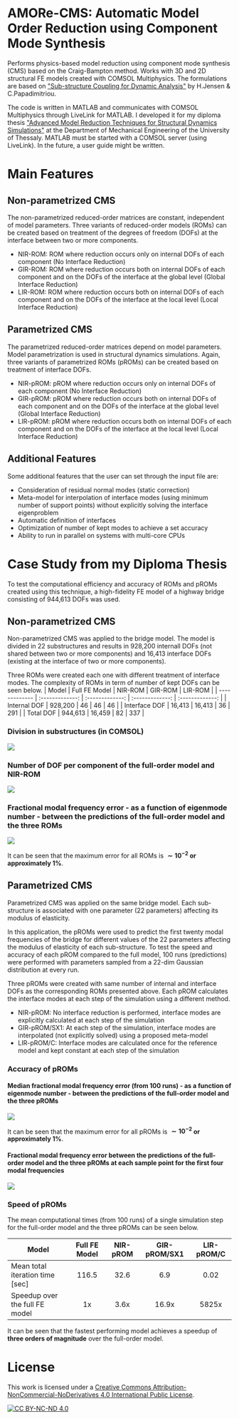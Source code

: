 # AMORe-CMS: Automatic Model Order Reduction using Component Mode Synthesis
Performs physics-based model reduction using component mode synthesis (CMS) based on the Craig-Bampton method. 
Works with 3D and 2D structural FE models created with COMSOL Multiphysics. The formulations are based on ["Sub-structure Coupling for Dynamic Analysis"](https://link.springer.com/book/10.1007/978-3-030-12819-7) by H.Jensen & C.Papadimitriou.

The code is written in MATLAB and communicates with COMSOL Multiphysics through LiveLink for MATLAB. I developed it for my diploma thesis ["Advanced Model Reduction Techniques for Structural Dynamics Simulations"](https://ir.lib.uth.gr/xmlui/handle/11615/57557?locale-attribute=en) at the Department of Mechanical Engineering of the University of Thessaly. MATLAB must be started with a COMSOL server (using LiveLink).
In the future, a user guide might be written.

# Main Features
## Non-parametrized CMS
The non-parametrized reduced-order matrices are constant, independent of model parameters. Three variants of reduced-order models (ROMs) can be created based on treatment of the degrees of freedom (DOFs) at the interface between two or more components.

- NIR-ROM: ROM where reduction occurs only on internal DOFs of each component (No Interface Reduction)
- GIR-ROM: ROM where reduction occurs both on internal DOFs of each component and on the DOFs of the interface at the global level (Global Interface Reduction)
- LIR-ROM: ROM where reduction occurs both on internal DOFs of each component and on the DOFs of the interface at the local level (Local Interface Reduction)

## Parametrized CMS
The parametrized reduced-order matrices depend on model parameters. Model parametrization is used in structural dynamics simulations. Again, three variants of parametrized ROMs (pROMs) can be created based on treatment of interface DOFs.

- NIR-pROM: pROM where reduction occurs only on internal DOFs of each component (No Interface Reduction)
- GIR-pROM: pROM where reduction occurs both on internal DOFs of each component and on the DOFs of the interface at the global level (Global Interface Reduction)
- LIR-pROM: pROM where reduction occurs both on internal DOFs of each component and on the DOFs of the interface at the local level (Local Interface Reduction)

## Additional Features
Some additional features that the user can set through the input file are:
- Consideration of residual normal modes (static correction)
- Meta-model for interpolation of interface modes (using minimum number of support points) without explicitly solving the interface eigenproblem
- Automatic definition of interfaces
- Optimization of number of kept modes to achieve a set accuracy
- Ability to run in parallel on systems with multi-core CPUs

# Case Study from my Diploma Thesis
To test the computational efficiency and accuracy of ROMs and pROMs created using this technique, a high-fidelity FE model of a highway bridge consisting of 944,613 DOFs was used.

## Non-parametrized CMS
Non-parametrized CMS was applied to the bridge model. The model is divided in 22 substructures and results in 928,200 internall DOFs (not shared between two or more components) and 16,413 interface DOFs (existing at the interface of two or more components).

Three ROMs were created each one with different treatment of interface modes. The complexity of ROMs in term of number of kept DOFs can be seen below.
| Model  | Full FE Model | NIR-ROM | GIR-ROM | LIR-ROM |
| ------------- | :-------------: | :-------------: | :-------------: | :-------------: |
| Internal DOF | 928,200	| 46 | 46	| 46 |
| Interface DOF | 16,413 | 16,413 | 36 | 291 |
| Total DOF | 944,613 | 16,459 | 82 |	337 |

### Division in substructures (in COMSOL)
![](https://github.com/FK-MAD/CMS/blob/main/Metsovo%20bridge%20results/metsovo%2022%20parameters%20iso%20-%20numbered.png?raw=true)

### Number of DOF per component of the full-order model and NIR-ROM
![](https://github.com/FK-MAD/CMS/blob/main/Metsovo%20bridge%20results/internall%20dofs%20full%20vs%20reduced.svg?raw=true)

### Fractional modal frequency error - as a function of eigenmode number - between the predictions of the full-order model and the three ROMs
![](https://github.com/FK-MAD/CMS/blob/main/Metsovo%20bridge%20results/no%20vs%20global%20vs%20local.svg?raw=true)

It can be seen that the maximum error for all ROMs is **$\sim10^{-2}$ or approximately 1%**.


## Parametrized CMS
Parametrized CMS was applied on the same bridge model. Each sub-structure is associated with one parameter (22 parameters) affecting its modulus of elasticity.

In this application, the pROMs were used to predict the first twenty modal frequencies of the bridge for different values of the 22 parameters affecting the modulus of elasticity of each sub-structure. To test the speed and accuracy of each pROM compared to the full model, 100 runs (predictions) were performed with parameters sampled from a 22-dim Gaussian distribution at every run.

Three pROMs were created with same number of internal and interface DOFs as the corresponding ROMs presented above. Each pROM calculates the interface modes at each step of the simulation using a different method.
- NIR-pROM: No interface reduction is performed, interface modes are explicitly calculated at each step of the simulation
- GIR-pROM/SX1: At each step of the simulation, interface modes are interpolated (not explicitly solved) using a proposed meta-model
- LIR-pROM/C: Interface modes are calculated once for the reference model and kept constant at each step of the simulation

### Accuracy of pROMs
#### Median fractional modal frequency error (from 100 runs) - as a function of eigenmode number - between the predictions of the full-order model and the three pROMs
![](https://github.com/FK-MAD/CMS/blob/main/Metsovo%20bridge%20results/errors_all_v3.svg?raw=true)

It can be seen that the maximum error for all pROMs is **$\sim10^{-2}$ or approximately 1%**.

#### Fractional modal frequency error between the predictions of the full-order model and the three pROMs at each sample point for the first four modal frequencies
![](https://github.com/FK-MAD/CMS/blob/main/Metsovo%20bridge%20results/errors_all_multi_v3%20-%201.svg?raw=true)

### Speed of pROMs
The mean computational times (from 100 runs) of a single simulation step for the full-order model and the three pROMs can be seen below.

| Model  | Full FE Model | NIR-pROM | GIR-pROM/SX1 | LIR-pROM/C |
| ------------- | :-------------: | :-------------: | :-------------: | :-------------: |
| Mean total iteration time [sec] | 116.5 | 32.6 | 6.9 | 0.02  |
| Speedup over the full FE model | 1x | 3.6x | 16.9x | 5825x  |

It can be seen that the fastest performing model achieves a speedup of **three orders of magnitude** over the full-order model.

# License
This work is licensed under a
[Creative Commons Attribution-NonCommercial-NoDerivatives 4.0 International Public License][cc-by-nc-nd].

[![CC BY-NC-ND 4.0][cc-by-nc-nd-image]][cc-by-nc-nd]

[cc-by-nc-nd]: http://creativecommons.org/licenses/by-nc-nd/4.0/
[cc-by-nc-nd-image]: https://licensebuttons.net/l/by-nc-nd/4.0/88x31.png
[cc-by-nc-nd-shield]: https://img.shields.io/badge/License-CC%20BY--NC--ND%204.0-lightgrey.svg
